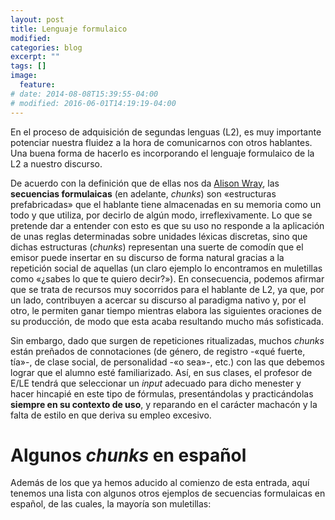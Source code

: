 ```yaml
---
layout: post
title: Lenguaje formulaico
modified:
categories: blog
excerpt: ""
tags: []
image:
  feature:
# date: 2014-08-08T15:39:55-04:00
# modified: 2016-06-01T14:19:19-04:00
---
```


En el proceso de adquisición de segundas lenguas (L2), es muy importante potenciar nuestra fluidez a la hora de comunicarnos con otros hablantes. Una buena forma de hacerlo es incorporando el lenguaje formulaico de la L2 a nuestro discurso.

De acuerdo con la definición que de ellas nos da [Alison Wray](https://en.wikipedia.org/wiki/Alison_Wray), las **secuencias formulaicas** (en adelante, _chunks_) son «estructuras prefabricadas» que el hablante tiene almacenadas en su memoria como un todo y que utiliza, por decirlo de algún modo, irreflexivamente. Lo que se pretende dar a entender con esto es que su uso no responde a la aplicación de unas reglas determinadas sobre unidades léxicas discretas, sino que dichas estructuras (_chunks_) representan una suerte de comodín que el emisor puede insertar en su discurso de forma natural gracias a la repetición social de aquellas (un claro ejemplo lo encontramos en muletillas como «¿sabes lo que te quiero decir?»). En consecuencia, podemos afirmar que se trata de recursos muy socorridos para el hablante de L2, ya que, por un lado, contribuyen a acercar su discurso al paradigma nativo y, por el otro, le permiten ganar tiempo mientras elabora las siguientes oraciones de su producción, de modo que esta acaba resultando mucho más sofisticada.

Sin embargo, dado que surgen de repeticiones ritualizadas, muchos _chunks_ están preñados de connotaciones (de género, de registro -«qué fuerte, tía»-, de clase social, de personalidad -«o sea»-, etc.) con las que debemos lograr que el alumno esté familiarizado. Así, en sus clases, el profesor de E/LE tendrá que seleccionar un _input_ adecuado para dicho menester y hacer hincapié en este tipo de fórmulas, presentándolas y practicándolas **siempre en su contexto de uso**, y reparando en el carácter machacón y la falta de estilo en que deriva su empleo excesivo.


# Algunos _chunks_ en español

Además de los que ya hemos aducido al comienzo de esta entrada, aquí tenemos una lista con algunos otros ejemplos de secuencias formulaicas en español, de las cuales, la mayoría son muletillas:
